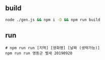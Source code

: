 ## build
```sh
node ./gen.js && npm i -D && npm run build
```

## run
```
# npm run run [지역] [영화명] [날짜 (생략가능)]
npm run run 영동군 벌새 20190920
